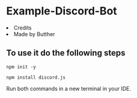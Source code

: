 # Example-Discord-Bot
<li>Credits
<li>Made by Butther</li>

## To use it do the following steps
```
npm init -y
``` 
```
npm install discord.js
```
Run both commands in a new terminal in your IDE.
